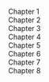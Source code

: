 Chapter 1<br>
Chapter 2<br>
Chapter 3<br>
Chapter 4<br>
Chapter 5<br>
Chapter 6<br>
Chapter 7<br>
Chapter 8<br>
